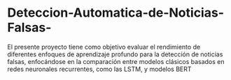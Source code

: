 # Deteccion-Automatica-de-Noticias-Falsas-
El presente proyecto tiene como objetivo evaluar el rendimiento de diferentes enfoques de aprendizaje profundo para la detección de noticias falsas, enfocándose en la comparación entre modelos clásicos basados en redes neuronales recurrentes, como las LSTM, y modelos BERT
